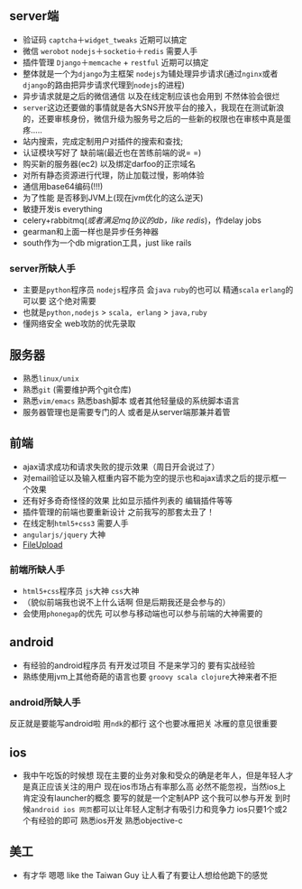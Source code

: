 ## server端
* 验证码 ```captcha```＋```widget_tweaks``` 近期可以搞定
* 微信 ```werobot``` ```nodejs```＋```socketio```＋```redis``` 需要人手
* 插件管理 ```Django```＋```memcache``` + ```restful``` 近期可以搞定
* 整体就是一个为```django```为主框架 ```nodejs```为辅处理异步请求(通过```nginx```或者```django```的路由把异步请求代理到```nodejs```的进程)
* 异步请求就是之后的微信通信 以及在线定制应该也会用到 不然体验会很烂 
* ```server```这边还要做的事情就是各大SNS开放平台的接入，我现在在测试新浪的，还要审核身份，微信升级为服务号之后的一些新的权限也在审核中真是蛋疼…..
* 站内搜索，完成定制用户对插件的搜索和查找;
* 认证模块写好了 缺前端(最近也在苦练前端的说= =)
* 购买新的服务器(ec2) 以及绑定darfoo的正宗域名
* 对所有静态资源进行代理，防止加载过慢，影响体验
* 通信用base64编码(!!!)
* 为了性能 是否移到JVM上(现在jvm优化的这么逆天)
* 敏捷开发is everything
* celery+rabbitmq(_或者满足mq协议的db，like redis_)，作delay jobs
* gearman和上面一样也是异步任务神器
* south作为一个db migration工具，just like rails

### server所缺人手
* 主要是```python```程序员 ```nodejs```程序员 会```java``` ```ruby```的也可以  精通```scala``` ```erlang```的可以要  这个绝对需要
* 也就是```python,nodejs``` > ```scala, erlang``` > ```java,ruby```
* 懂网络安全 web攻防的优先录取

## 服务器
* 熟悉```linux/unix```
* 熟悉```git``` (需要维护两个git仓库)
* 熟悉```vim/emacs``` 熟悉bash脚本 或者其他轻量级的系统脚本语言 
* 服务器管理也是需要专门的人 或者是从server端那兼并着管


## 前端
* ajax请求成功和请求失败的提示效果（周日开会说过了） 
* 对email验证以及输入框重内容不能为空的提示也和ajax请求之后的提示框一个效果
* 还有好多奇奇怪怪的效果 比如显示插件列表的 编辑插件等等
* 插件管理的前端也要重新设计 之前我写的那套太丑了！
* 在线定制```html5+css3``` 需要人手
* ```angularjs/jquery``` 大神 
* [FileUpload](http://tekbrand.com/jquery/10-best-jquery-file-upload-plugins)

### 前端所缺人手
* ```html5+css```程序员 ```js```大神 ```css```大神
* （貌似前端我也说不上什么话啊 但是后期我还是会参与的）
* 会使用```phonegap```的优先  可以参与移动端也可以参与前端的大神需要的

## android
* 有经验的android程序员 有开发过项目 不是来学习的 要有实战经验
* 熟练使用jvm上其他奇葩的语言也要 ```groovy scala clojure```大神来者不拒

### android所缺人手
反正就是要能写android啦 用```ndk```的都行 这个也要冰雁把关 冰雁的意见很重要

## ios
* 我中午吃饭的时候想 现在主要的业务对象和受众的确是老年人，但是年轻人才是真正应该关注的用户  现在ios市场占有率那么高  必然不能忽视，当然ios上肯定没有launcher的概念 要写的就是一个定制APP 这个我可以参与开发 到时候```android ios 网页```都可以让年轻人定制才有吸引力和竞争力 ios只要1个或2个有经验的即可 熟悉ios开发 熟悉objective-c

## 美工
* 有才华 嗯嗯 like the Taiwan Guy 让人看了有要让人想给他跪下的感觉

